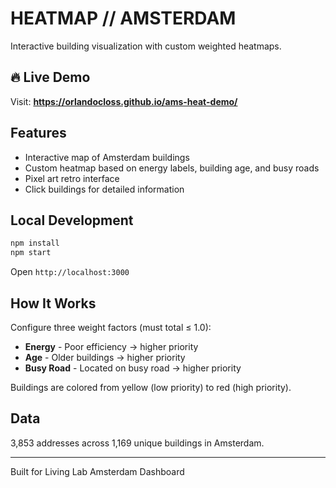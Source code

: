 # HEATMAP // AMSTERDAM

Interactive building visualization with custom weighted heatmaps.

## 🔥 Live Demo

Visit: **https://orlandocloss.github.io/ams-heat-demo/**

## Features

- Interactive map of Amsterdam buildings
- Custom heatmap based on energy labels, building age, and busy roads
- Pixel art retro interface
- Click buildings for detailed information

## Local Development

```bash
npm install
npm start
```

Open `http://localhost:3000`

## How It Works

Configure three weight factors (must total ≤ 1.0):
- **Energy** - Poor efficiency → higher priority
- **Age** - Older buildings → higher priority
- **Busy Road** - Located on busy road → higher priority

Buildings are colored from yellow (low priority) to red (high priority).

## Data

3,853 addresses across 1,169 unique buildings in Amsterdam.

---

Built for Living Lab Amsterdam Dashboard
